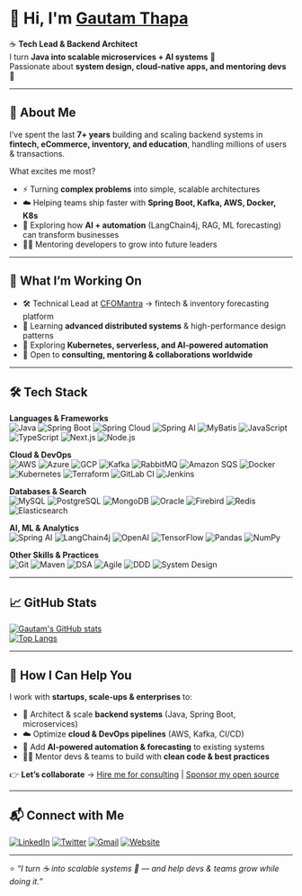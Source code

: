 # 👋 Hi, I'm [Gautam Thapa](https://www.gautamthapa.com)  

☕ **Tech Lead & Backend Architect**  
I turn **Java into scalable microservices + AI systems** 🤖  
Passionate about **system design, cloud-native apps, and mentoring devs** 🚀  

---

## 🌟 About Me  
I’ve spent the last **7+ years** building and scaling backend systems in **fintech, eCommerce, inventory, and education**, handling millions of users & transactions.  

What excites me most?  
- ⚡ Turning **complex problems** into simple, scalable architectures  
- ☁️ Helping teams ship faster with **Spring Boot, Kafka, AWS, Docker, K8s**  
- 🤖 Exploring how **AI + automation** (LangChain4j, RAG, ML forecasting) can transform businesses  
- 👨‍🏫 Mentoring developers to grow into future leaders  

---

## 🚀 What I’m Working On  
- 🛠️ Technical Lead at [CFOMantra](https://www.cfomantra.com) → fintech & inventory forecasting platform  
- 🌱 Learning **advanced distributed systems** & high-performance design patterns  
- 🎯 Exploring **Kubernetes, serverless, and AI-powered automation**  
- 🤝 Open to **consulting, mentoring & collaborations worldwide**  

---

## 🛠️ Tech Stack  

**Languages & Frameworks**  
![Java](https://img.shields.io/badge/Java-007396?logo=java&logoColor=white) 
![Spring Boot](https://img.shields.io/badge/Spring%20Boot-6DB33F?logo=springboot&logoColor=white) 
![Spring Cloud](https://img.shields.io/badge/Spring%20Cloud-6DB33F?logo=spring&logoColor=white) 
![Spring AI](https://img.shields.io/badge/Spring%20AI-6DB33F?logo=spring&logoColor=white) 
![MyBatis](https://img.shields.io/badge/MyBatis-BF0A30?logo=redhat&logoColor=white) 
![JavaScript](https://img.shields.io/badge/JavaScript-F7DF1E?logo=javascript&logoColor=black) 
![TypeScript](https://img.shields.io/badge/TypeScript-3178C6?logo=typescript&logoColor=white) 
![Next.js](https://img.shields.io/badge/Next.js-000000?logo=nextdotjs&logoColor=white) 
![Node.js](https://img.shields.io/badge/Node.js-339933?logo=nodedotjs&logoColor=white)  

**Cloud & DevOps**  
![AWS](https://img.shields.io/badge/AWS-232F3E?logo=amazonaws&logoColor=white) 
![Azure](https://img.shields.io/badge/Azure-0078D4?logo=microsoftazure&logoColor=white) 
![GCP](https://img.shields.io/badge/GCP-4285F4?logo=googlecloud&logoColor=white) 
![Kafka](https://img.shields.io/badge/Apache%20Kafka-231F20?logo=apachekafka&logoColor=white) 
![RabbitMQ](https://img.shields.io/badge/RabbitMQ-FF6600?logo=rabbitmq&logoColor=white) 
![Amazon SQS](https://img.shields.io/badge/Amazon%20SQS-FF4F8B?logo=amazonaws&logoColor=white) 
![Docker](https://img.shields.io/badge/Docker-2496ED?logo=docker&logoColor=white) 
![Kubernetes](https://img.shields.io/badge/Kubernetes-326CE5?logo=kubernetes&logoColor=white) 
![Terraform](https://img.shields.io/badge/Terraform-623CE4?logo=terraform&logoColor=white) 
![GitLab CI](https://img.shields.io/badge/GitLab%20CI-FC6D26?logo=gitlab&logoColor=white) 
![Jenkins](https://img.shields.io/badge/Jenkins-D24939?logo=jenkins&logoColor=white)  

**Databases & Search**  
![MySQL](https://img.shields.io/badge/MySQL-4479A1?logo=mysql&logoColor=white) 
![PostgreSQL](https://img.shields.io/badge/PostgreSQL-336791?logo=postgresql&logoColor=white) 
![MongoDB](https://img.shields.io/badge/MongoDB-47A248?logo=mongodb&logoColor=white) 
![Oracle](https://img.shields.io/badge/Oracle-F80000?logo=oracle&logoColor=white) 
![Firebird](https://img.shields.io/badge/Firebird-CC0000?logo=firefoxbrowser&logoColor=white) 
![Redis](https://img.shields.io/badge/Redis-DC382D?logo=redis&logoColor=white) 
![Elasticsearch](https://img.shields.io/badge/Elasticsearch-005571?logo=elasticsearch&logoColor=white)  

**AI, ML & Analytics**  
![Spring AI](https://img.shields.io/badge/Spring%20AI-6DB33F?logo=spring&logoColor=white) 
![LangChain4j](https://img.shields.io/badge/LangChain4j-1B1B1B?logo=java&logoColor=white) 
![OpenAI](https://img.shields.io/badge/OpenAI-412991?logo=openai&logoColor=white) 
![TensorFlow](https://img.shields.io/badge/TensorFlow-FF6F00?logo=tensorflow&logoColor=white) 
![Pandas](https://img.shields.io/badge/Pandas-150458?logo=pandas&logoColor=white) 
![NumPy](https://img.shields.io/badge/NumPy-013243?logo=numpy&logoColor=white)  

**Other Skills & Practices**  
![Git](https://img.shields.io/badge/Git-F05032?logo=git&logoColor=white) 
![Maven](https://img.shields.io/badge/Maven-C71A36?logo=apachemaven&logoColor=white) 
![DSA](https://img.shields.io/badge/DSA-000000?logo=leetcode&logoColor=yellow) 
![Agile](https://img.shields.io/badge/Agile-2496ED?logo=scrumalliance&logoColor=white) 
![DDD](https://img.shields.io/badge/Domain%20Driven%20Design-0A66C2) 
![System Design](https://img.shields.io/badge/System%20Design-000000)

---

## 📈 GitHub Stats  
[![Gautam's GitHub stats](https://github-readme-stats.vercel.app/api?username=gautamthapa&show_icons=true&count_private=true&theme=radical)](https://github.com/anuraghazra/github-readme-stats)  
[![Top Langs](https://github-readme-stats.vercel.app/api/top-langs/?username=gautamthapa&layout=compact&theme=radical)](https://github.com/anuraghazra/github-readme-stats)  

---

## 💼 How I Can Help You  
I work with **startups, scale-ups & enterprises** to:  
- 🚀 Architect & scale **backend systems** (Java, Spring Boot, microservices)  
- ☁️ Optimize **cloud & DevOps pipelines** (AWS, Kafka, CI/CD)  
- 🤖 Add **AI-powered automation & forecasting** to existing systems  
- 👨‍🏫 Mentor devs & teams to build with **clean code & best practices**  

👉 **Let’s collaborate** → [Hire me for consulting](https://www.gautamthapa.com) | [Sponsor my open source](https://github.com/sponsors/gautamthapa)  

---

## 📬 Connect with Me  
[![LinkedIn](https://img.shields.io/badge/-Gautam%20Thapa-0A66C2?logo=linkedin&logoColor=white&style=flat)](https://www.linkedin.com/in/gautamthapa/) 
[![Twitter](https://img.shields.io/badge/-@gautamthapaoffl-1DA1F2?logo=twitter&logoColor=white&style=flat)](https://twitter.com/gautamthapaoffl)
[![Gmail](https://img.shields.io/badge/-gautam.thapa22@gmail.com-D14836?logo=gmail&logoColor=white&style=flat)](mailto:gautam.thapa22@gmail.com) 
[![Website](https://img.shields.io/badge/-gautamthapa.com-000000?logo=about.me&logoColor=white&style=flat)](https://www.gautamthapa.com)

---

⭐ *“I turn ☕ into scalable systems 🤖 — and help devs & teams grow while doing it.”*
